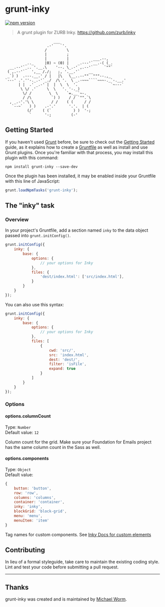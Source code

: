 # grunt-inky

[![npm version](https://badge.fury.io/js/grunt-inky.svg)](https://badge.fury.io/js/grunt-inky)

> A grunt plugin for ZURB Inky. https://github.com/zurb/inky

```
                      ___
                   .-'   `'.
                  /         \
                  |         ;
                  |         |           ___.--,
         _.._     |0) ~ (0) |    _.---'`__.-( (_.
  __.--'`_.. '.__.\    '--. \_.-' ,.--'`     `""`
 ( ,.--'`   ',__ /./;   ;, '.__.'`    __
 _`) )  .---.__.' / |   |\   \__..--""  """--.,_
`---' .'.''-._.-'`_./  /\ '.  \ _.-~~~````~~~-._`-.__.'
      | |  .' _.-' |  |  \  \  '.               `~---`
       \ \/ .'     \  \   '. '-._)
        \/ /        \  \    `=.__`~-.
        / /\         `) )    / / `"".`\
  , _.-'.'\ \        / /    ( (     / /
   `--~`   ) )    .-'.'      '.'.  | (
          (/`    ( (`          ) )  '-;
           `      '-;         (-'
```

## Getting Started
If you haven't used [Grunt](http://gruntjs.com/) before, be sure to check out the [Getting Started](http://gruntjs.com/getting-started) guide, as it explains how to create a [Gruntfile](http://gruntjs.com/sample-gruntfile) as well as install and use Grunt plugins. Once you're familiar with that process, you may install this plugin with this command:

```shell
npm install grunt-inky --save-dev
```

Once the plugin has been installed, it may be enabled inside your Gruntfile with this line of JavaScript:

```js
grunt.loadNpmTasks('grunt-inky');
```

## The "inky" task

### Overview
In your project's Gruntfile, add a section named `inky` to the data object passed into `grunt.initConfig()`.

```js
grunt.initConfig({
    inky: {
        base: {
            options: {
                // your options for Inky
            },
            files: {
                'dest/index.html': ['src/index.html'],
            }
        }
    }
});
```

You can also use this syntax:

```js
grunt.initConfig({
    inky: {
        base: {
            options: {
                // your options for Inky
            },
            files: [
                {
                    cwd: 'src/',
                    src: 'index.html',
                    dest: 'dest/',
                    filter: 'isFile',
                    expand: true
                }
            ]
        }
    }
});
```

### Options

#### options.columnCount
Type: `Number`<br>
Default value: `12`

Column count for the grid. Make sure your Foundation for Emails project has the same column count in the Sass as well.

#### options.components
Type: `Object`<br>
Default value: 
```js
{
    button: 'button',
    row: 'row',
    columns: 'columns',
    container: 'container',
    inky: 'inky',
    blockGrid: 'block-grid',
    menu: 'menu',
    menuItem: 'item'
}
```

Tag names for custom components. See [Inky Docs for custom elements](https://github.com/zurb/inky#custom-elements)

## Contributing
In lieu of a formal styleguide, take care to maintain the existing coding style. Lint and test your code before submitting a pull request.

***

## Thanks

grunt-inky was created and is maintained by [Michael Worm](https://github.com/Miw0).
